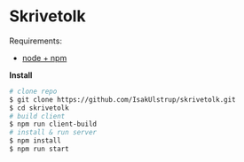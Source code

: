 # Skrivetolk

Requirements:
- [node + npm](https://nodejs.org/en/)

**Install**
```sh
# clone repo
$ git clone https://github.com/IsakUlstrup/skrivetolk.git
$ cd skrivetolk
# build client
$ npm run client-build
# install & run server
$ npm install
$ npm run start
```